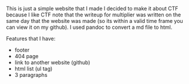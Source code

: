 This is just a simple website that I made
I decided to make it about CTF because I like CTF
note that the writeup for multiplier was written on the same day that the website was made (so its within a valid time frame you can view it on my github). I used pandoc to convert a md file to html.

Features that I have:
- footer
- 404 page
- link to another website (github)
- html list (ul tag)
- 3 paragraphs
